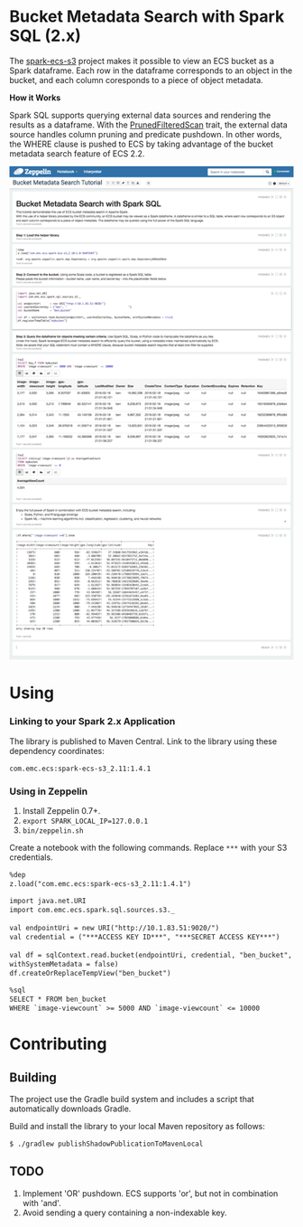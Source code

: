 
# Bucket Metadata Search with Spark SQL (2.x)

The [spark-ecs-s3](https://github.com/emcvipr/spark-ecs-s3) project makes it possible to view an ECS bucket as a Spark dataframe. 
Each row in the dataframe corresponds to an object in the bucket, and each column coresponds to a piece of object metadata.

**How it Works**

Spark SQL supports querying external data sources and rendering the results as a dataframe.   With the [PrunedFilteredScan](https://spark.apache.org/docs/latest/api/scala/index.html#org.apache.spark.sql.sources.PrunedFilteredScan) trait, the external data source handles column pruning and predicate pushdown.  In other words, the WHERE clause is pushed to ECS by taking advantage of the bucket metadata search feature of ECS 2.2.

![Screenshot](screenshot.png)

# Using

### Linking to your Spark 2.x Application
The library is published to Maven Central.  Link to the library using these dependency coordinates: 
```
com.emc.ecs:spark-ecs-s3_2.11:1.4.1
```

### Using in Zeppelin
1. Install Zeppelin 0.7+.
2. `export SPARK_LOCAL_IP=127.0.0.1`
3. `bin/zeppelin.sh`

Create a notebook with the following commands.   Replace `***` with your S3 credentials.

```
%dep
z.load("com.emc.ecs:spark-ecs-s3_2.11:1.4.1")
```

```
import java.net.URI
import com.emc.ecs.spark.sql.sources.s3._

val endpointUri = new URI("http://10.1.83.51:9020/")
val credential = ("***ACCESS KEY ID***", "***SECRET ACCESS KEY***")

val df = sqlContext.read.bucket(endpointUri, credential, "ben_bucket", withSystemMetadata = false)
df.createOrReplaceTempView("ben_bucket")
```

```
%sql
SELECT * FROM ben_bucket 
WHERE `image-viewcount` >= 5000 AND `image-viewcount` <= 10000
```

# Contributing
## Building
The project use the Gradle build system and includes a script that automatically downloads Gradle.

Build and install the library to your local Maven repository as follows:
```
$ ./gradlew publishShadowPublicationToMavenLocal
```

## TODO
1. Implement 'OR' pushdown.  ECS supports 'or', but not in combination with 'and'.
2. Avoid sending a query containing a non-indexable key.
